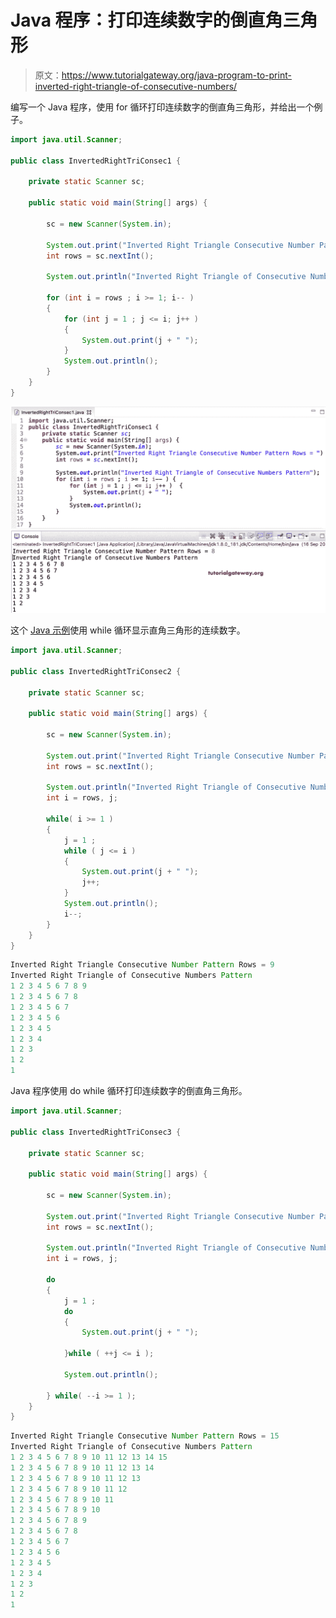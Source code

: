 # Java 程序：打印连续数字的倒直角三角形

> 原文：<https://www.tutorialgateway.org/java-program-to-print-inverted-right-triangle-of-consecutive-numbers/>

编写一个 Java 程序，使用 for 循环打印连续数字的倒直角三角形，并给出一个例子。

```java
import java.util.Scanner;

public class InvertedRightTriConsec1 {

	private static Scanner sc;

	public static void main(String[] args) {

		sc = new Scanner(System.in);	

		System.out.print("Inverted Right Triangle Consecutive Number Pattern Rows = ");
		int rows = sc.nextInt();

		System.out.println("Inverted Right Triangle of Consecutive Numbers Pattern");

		for (int i = rows ; i >= 1; i-- ) 
		{
			for (int j = 1 ; j <= i; j++ ) 	
			{
				System.out.print(j + " ");
			}
			System.out.println();
		}
	}
}
```

![Java Program to Print Inverted Right Triangle of Consecutive Numbers 1](img/5499dd33cd9ff3d078838f26aa31e143.png)

这个 [Java 示例](https://www.tutorialgateway.org/learn-java-programs/)使用 while 循环显示直角三角形的连续数字。

```java
import java.util.Scanner;

public class InvertedRightTriConsec2 {

	private static Scanner sc;

	public static void main(String[] args) {

		sc = new Scanner(System.in);	

		System.out.print("Inverted Right Triangle Consecutive Number Pattern Rows = ");
		int rows = sc.nextInt();

		System.out.println("Inverted Right Triangle of Consecutive Numbers Pattern");
		int i = rows, j;

		while( i >= 1 ) 
		{
			j = 1 ;
			while ( j <= i ) 	
			{
				System.out.print(j + " ");
				j++;
			}
			System.out.println();
			i--;
		}
	}
}
```

```java
Inverted Right Triangle Consecutive Number Pattern Rows = 9
Inverted Right Triangle of Consecutive Numbers Pattern
1 2 3 4 5 6 7 8 9 
1 2 3 4 5 6 7 8 
1 2 3 4 5 6 7 
1 2 3 4 5 6 
1 2 3 4 5 
1 2 3 4 
1 2 3 
1 2 
1 
```

Java 程序使用 do while 循环打印连续数字的倒直角三角形。

```java
import java.util.Scanner;

public class InvertedRightTriConsec3 {

	private static Scanner sc;

	public static void main(String[] args) {

		sc = new Scanner(System.in);	

		System.out.print("Inverted Right Triangle Consecutive Number Pattern Rows = ");
		int rows = sc.nextInt();

		System.out.println("Inverted Right Triangle of Consecutive Numbers Pattern");
		int i = rows, j;

		do
		{
			j = 1 ;
			do 	
			{
				System.out.print(j + " ");

			}while ( ++j <= i );

			System.out.println();

		} while( --i >= 1 );
	}
}
```

```java
Inverted Right Triangle Consecutive Number Pattern Rows = 15
Inverted Right Triangle of Consecutive Numbers Pattern
1 2 3 4 5 6 7 8 9 10 11 12 13 14 15 
1 2 3 4 5 6 7 8 9 10 11 12 13 14 
1 2 3 4 5 6 7 8 9 10 11 12 13 
1 2 3 4 5 6 7 8 9 10 11 12 
1 2 3 4 5 6 7 8 9 10 11 
1 2 3 4 5 6 7 8 9 10 
1 2 3 4 5 6 7 8 9 
1 2 3 4 5 6 7 8 
1 2 3 4 5 6 7 
1 2 3 4 5 6 
1 2 3 4 5 
1 2 3 4 
1 2 3 
1 2 
1 
```